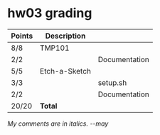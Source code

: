 # hw03 grading

| Points      | Description | |
| ----------- | ----------- |-|
|  8/8 | TMP101 
|  2/2 |   | Documentation 
|  5/5 | Etch-a-Sketch
|  3/3 |   | setup.sh
|  2/2 |   | Documentation
| 20/20 | **Total**

*My comments are in italics. --may*